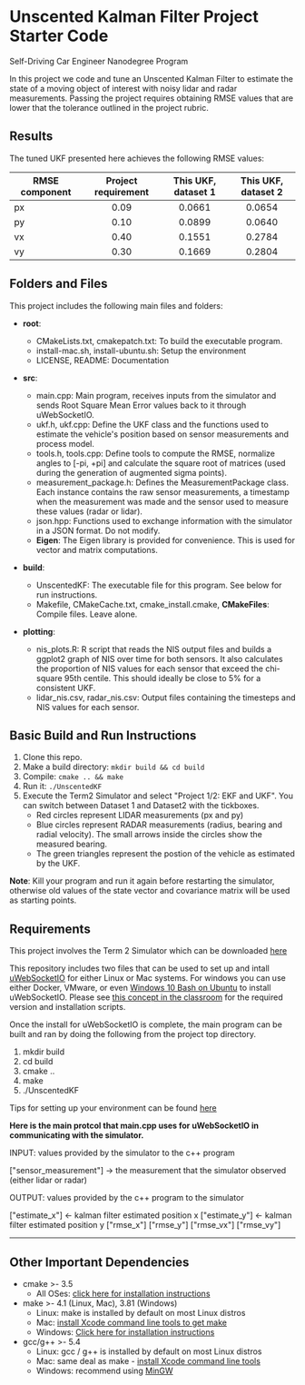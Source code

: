 # Unscented Kalman Filter Project Starter Code
Self-Driving Car Engineer Nanodegree Program

In this project we code and tune an Unscented Kalman Filter to estimate the state of a moving object of interest with noisy lidar and radar measurements. Passing the project requires obtaining RMSE values that are lower that the tolerance outlined in the project rubric. 

## Results

The tuned UKF presented here achieves the following RMSE values:

| RMSE component | Project requirement | This UKF, dataset 1 | This UKF, dataset 2 |
|----------------|:-------------------:|:-------------------:|:-------------------:|
| px             | 0.09                | 0.0661              | 0.0654              |
| py             | 0.10                | 0.0899              | 0.0640              |
| vx             | 0.40                | 0.1551              | 0.2784              |
| vy             | 0.30                | 0.1669              | 0.2804              |


## Folders and Files

This project includes the following main files and folders:

* **root**:
    - CMakeLists.txt, cmakepatch.txt: To build the executable program.
    - install-mac.sh, install-ubuntu.sh: Setup the environment 
    - LICENSE, README: Documentation

* **src**:
    - main.cpp: Main program, receives inputs from the simulator and sends Root Square Mean Error values back to it through uWebSocketIO.
    - ukf.h, ukf.cpp: Define the UKF class and the functions used to estimate the vehicle's position based on sensor measurements and process 
    model.
    - tools.h, tools.cpp: Define tools to compute the RMSE, normalize angles to [-pi, +pi] and calculate the square root of matrices (used during the generation of augmented sigma points).
    - measurement_package.h: Defines the MeasurementPackage class. Each instance contains the raw sensor measurements, a timestamp when the measurement was made and the sensor used to measure these values (radar or lidar).
    - json.hpp: Functions used to exchange information with the simulator in a JSON format. Do not modify.
    - **Eigen**: The Eigen library is provided for convenience. This is used for vector and matrix computations.

* **build**:
    - UnscentedKF: The executable file for this program. See below for run instructions.
    - Makefile, CMakeCache.txt, cmake_install.cmake, **CMakeFiles**: Compile files. Leave alone.

* **plotting**:
    - nis_plots.R: R script that reads the NIS output files and builds a ggplot2 graph of NIS over time for both sensors. It also calculates 
    the proportion of NIS values for each sensor that exceed the chi-square 95th centile. This should ideally be close to 5% for a consistent 
    UKF.
    - lidar_nis.csv, radar_nis.csv: Output files containing the timesteps and NIS values for each sensor.


## Basic Build and Run Instructions

1. Clone this repo.
2. Make a build directory: `mkdir build && cd build`
3. Compile: `cmake .. && make`
4. Run it: `./UnscentedKF`
5. Execute the Term2 Simulator and select "Project 1/2: EKF and UKF". You can switch between Dataset 1 and Dataset2 with the tickboxes.
    - Red circles represent LIDAR measurements (px and py)
    - Blue circles represent RADAR measurements (radius, bearing and radial velocity). The small arrows inside the circles show the measured
    bearing.
    - The green triangles represent the postion of the vehicle as estimated by the UKF.

**Note**: Kill your program and run it again before restarting the simulator, otherwise old values of the state vector and covariance matrix will be used as starting points.


## Requirements

This project involves the Term 2 Simulator which can be downloaded [here](https://github.com/udacity/self-driving-car-sim/releases)

This repository includes two files that can be used to set up and intall [uWebSocketIO](https://github.com/uWebSockets/uWebSockets) for either Linux or Mac systems. For windows you can use either Docker, VMware, or even [Windows 10 Bash on Ubuntu](https://www.howtogeek.com/249966/how-to-install-and-use-the-linux-bash-shell-on-windows-10/) to install uWebSocketIO. Please see [this concept in the classroom](https://classroom.udacity.com/nanodegrees/nd013/parts/40f38239-66b6-46ec-ae68-03afd8a601c8/modules/0949fca6-b379-42af-a919-ee50aa304e6a/lessons/f758c44c-5e40-4e01-93b5-1a82aa4e044f/concepts/16cf4a78-4fc7-49e1-8621-3450ca938b77) for the required version and installation scripts.

Once the install for uWebSocketIO is complete, the main program can be built and ran by doing the following from the project top directory.

1. mkdir build
2. cd build
3. cmake ..
4. make
5. ./UnscentedKF

Tips for setting up your environment can be found [here](https://classroom.udacity.com/nanodegrees/nd013/parts/40f38239-66b6-46ec-ae68-03afd8a601c8/modules/0949fca6-b379-42af-a919-ee50aa304e6a/lessons/f758c44c-5e40-4e01-93b5-1a82aa4e044f/concepts/23d376c7-0195-4276-bdf0-e02f1f3c665d)


**Here is the main protcol that main.cpp uses for uWebSocketIO in communicating with the simulator.**

INPUT: values provided by the simulator to the c++ program

["sensor_measurement"] -> the measurement that the simulator observed (either lidar or radar)


OUTPUT: values provided by the c++ program to the simulator

["estimate_x"] <- kalman filter estimated position x
["estimate_y"] <- kalman filter estimated position y
["rmse_x"]
["rmse_y"]
["rmse_vx"]
["rmse_vy"]

---

## Other Important Dependencies
* cmake >- 3.5
  * All OSes: [click here for installation instructions](https://cmake.org/install/)
* make >- 4.1 (Linux, Mac), 3.81 (Windows)
  * Linux: make is installed by default on most Linux distros
  * Mac: [install Xcode command line tools to get make](https://developer.apple.com/xcode/features/)
  * Windows: [Click here for installation instructions](http://gnuwin32.sourceforge.net/packages/make.htm)
* gcc/g++ >- 5.4
  * Linux: gcc / g++ is installed by default on most Linux distros
  * Mac: same deal as make - [install Xcode command line tools](https://developer.apple.com/xcode/features/)
  * Windows: recommend using [MinGW](http://www.mingw.org/)

